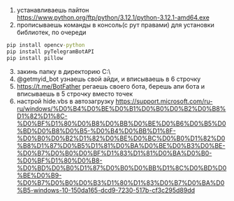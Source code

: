 1. устанавливаешь пайтон https://www.python.org/ftp/python/3.12.1/python-3.12.1-amd64.exe
2. прописываешь команды в консоль(с рут правами) для установки библиотек, по очереди
```cmd
pip install opencv-python
pip install pyTelegramBotAPI
pip install pillow
```
3. закинь папку в директорию C:\
4. @getmyid_bot узнаешь свой айди, и вписываешь в 6 строчку
5. https://t.me/BotFather регаешь своего бота, берешь апи бота и вписываешь в 5 строчку вместо точек
6. настрой hide.vbs в автозагрузку https://support.microsoft.com/ru-ru/windows/%D0%B4%D0%BE%D0%B1%D0%B0%D0%B2%D0%B8%D1%82%D1%8C-%D0%BF%D1%80%D0%B8%D0%BB%D0%BE%D0%B6%D0%B5%D0%BD%D0%B8%D0%B5-%D0%B4%D0%BB%D1%8F-%D0%B0%D0%B2%D1%82%D0%BE%D0%BC%D0%B0%D1%82%D0%B8%D1%87%D0%B5%D1%81%D0%BA%D0%BE%D0%B3%D0%BE-%D0%B7%D0%B0%D0%BF%D1%83%D1%81%D0%BA%D0%B0-%D0%BF%D1%80%D0%B8-%D0%BD%D0%B0%D1%87%D0%B0%D0%BB%D1%8C%D0%BD%D0%BE%D0%B9-%D0%B7%D0%B0%D0%B3%D1%80%D1%83%D0%B7%D0%BA%D0%B5-windows-10-150da165-dcd9-7230-517b-cf3c295d89dd